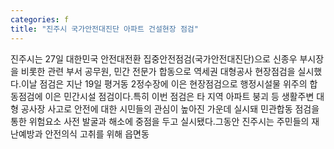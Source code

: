 ```yaml
---
categories: f
title: "진주시 국가안전대진단 아파트 건설현장 점검"
---
```

진주시는 27일 대한민국 안전대전환 집중안전점검(국가안전대진단)으로 신종우 부시장을 비롯한 관련 부서 공무원, 민간 전문가 합동으로 역세권 대형공사 현장점검을 실시했다.이날 점검은 지난 19일 평거동 2정수장에 이은 현장점검으로 행정시설물 위주의 합동점검에 이은 민간시설 점검이다.특히 이번 점검은 타 지역 아파트 붕괴 등 생활주변 대형 공사장 사고로 안전에 대한 시민들의 관심이 높아진 가운데 실시돼 민관합동 점검을 통한 위험요소 사전 발굴과 해소에 중점을 두고 실시됐다.그동안 진주시는 주민들의 재난예방과 안전의식 고취를 위해 읍면동